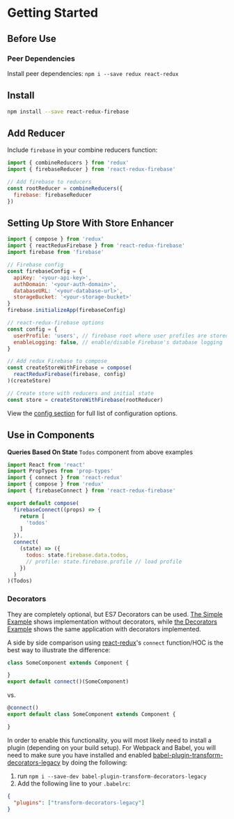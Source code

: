 # Getting Started

## Before Use

### Peer Dependencies

Install peer dependencies: `npm i --save redux react-redux`

## Install
```bash
npm install --save react-redux-firebase
```

## Add Reducer

Include `firebase` in your combine reducers function:


```js
import { combineReducers } from 'redux'
import { firebaseReducer } from 'react-redux-firebase'

// Add firebase to reducers
const rootReducer = combineReducers({
  firebase: firebaseReducer
})
```

## Setting Up Store With Store Enhancer

```js
import { compose } from 'redux'
import { reactReduxFirebase } from 'react-redux-firebase'
import firebase from 'firebase'

// Firebase config
const firebaseConfig = {
  apiKey: '<your-api-key>',
  authDomain: '<your-auth-domain>',
  databaseURL: '<your-database-url>',
  storageBucket: '<your-storage-bucket>'
}
firebase.initializeApp(firebaseConfig)

// react-redux-firebase options
const config = {
  userProfile: 'users', // firebase root where user profiles are stored
  enableLogging: false, // enable/disable Firebase's database logging
}

// Add redux Firebase to compose
const createStoreWithFirebase = compose(
  reactReduxFirebase(firebase, config)
)(createStore)

// Create store with reducers and initial state
const store = createStoreWithFirebase(rootReducer)
```

View the [config section](/enhancer.html) for full list of configuration options.

## Use in Components

**Queries Based On State**
`Todos` component from above examples

```jsx
import React from 'react'
import PropTypes from 'prop-types'
import { connect } from 'react-redux'
import { compose } from 'redux'
import { firebaseConnect } from 'react-redux-firebase'

export default compose(
  firebaseConnect((props) => {
    return [
      'todos'
    ]
  }),
  connect(
    (state) => ({
      todos: state.firebase.data.todos,
      // profile: state.firebase.profile // load profile
    })
  )
)(Todos)
```

### Decorators

They are completely optional, but ES7 Decorators can be used. [The Simple Example](examples/simple) shows implementation without decorators, while [the Decorators Example](examples/decorators) shows the same application with decorators implemented.

A side by side comparison using [react-redux](https://github.com/reactjs/react-redux)'s `connect` function/HOC is the best way to illustrate the difference:

```jsx
class SomeComponent extends Component {

}
export default connect()(SomeComponent)
```
vs.

```jsx
@connect()
export default class SomeComponent extends Component {

}
```

In order to enable this functionality, you will most likely need to install a plugin (depending on your build setup). For Webpack and Babel, you will need to make sure you have installed and enabled  [babel-plugin-transform-decorators-legacy](https://github.com/loganfsmyth/babel-plugin-transform-decorators-legacy) by doing the following:

1. run `npm i --save-dev babel-plugin-transform-decorators-legacy`
2. Add the following line to your `.babelrc`:
```json
{
  "plugins": ["transform-decorators-legacy"]
}
```
